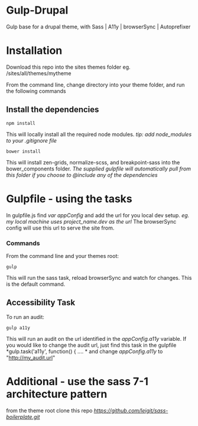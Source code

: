 # Gulp-Drupal
Gulp base for a drupal theme, with Sass | A11y | browserSync | Autoprefixer

# Installation
Download this repo into the sites themes folder eg. /sites/all/themes/mytheme

From the command line, change directory into your theme folder, and run the following commands

## Install the dependencies
~~~
npm install
~~~
This will locally install all the required node modules.
*tip: add node_modules to your .gitignore file*
~~~
bower install
~~~
This will install zen-grids, normalize-scss, and breakpoint-sass into the bower_components folder.
*The supplied gulpfile will automatically pull from this folder if you choose to @include any of the dependencies*

# Gulpfile - using the tasks
In gulpfile.js find *var appConfig* and add the url for you local dev setup.
*eg. my local machine uses project_name.dev as the url*
The browserSync config will use this url to serve the site from.

### Commands
From the command line and your themes root:
~~~
gulp
~~~
This will run the sass task, reload browserSync and watch for changes. This is the default command.

## Accessibility Task
To run an audit:
~~~
gulp a11y
~~~
This will run an audit on the url identified in the *appConfig.a11y* variable.
If you would like to change the audit url, just find this task in the gulpfile *gulp.task('a11y', function() { .... * and change *appConfig.a11y* to "http://my_audit.url"

# Additional - use the sass 7-1 architecture pattern
from the theme root clone this repo *https://github.com/leigit/sass-boilerplate.git*

